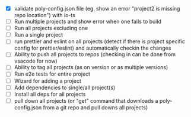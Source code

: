 - [X] validate poly-config.json file (eg. show an error "project2 is missing repo location") with io-ts
- [ ] Run multiple projects and show error when one fails to build
- [ ] Run all projects excluding one
- [ ] Run a single project
- [ ] run prettier and eslint on all projects (detect if there is project specific config for prettier/eslint) and automatically checkin the changes
- [ ] Ability to push all projects to repos (checking in can be done from vsacode for now)
- [ ] Ability to tag all projects (as on version or as multiple versions)
- [ ] Run e2e tests for entire project
- [ ] Wizard for adding a project
- [ ] Add dependencies to single/all project(s)
- [ ] Install all deps for all projects
- [ ] pull down all projects (or "get" command that downloads a poly-config.json from a git repo and pull downs all projects)